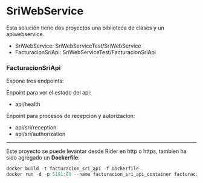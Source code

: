 # SriWebService
Esta solución tiene dos proyectos una biblioteca de clases y un apiwebservice.

+ SriWebService: SriWebServiceTest/SriWebService
+ FacturacionSriApi: SriWebServiceTest/FacturacionSriApi

### FacturacionSriApi
Expone tres endpoints:

Enpoint para ver el estado del api:

+ api/health


Enpoint para procesos de recepcion y autorizacion:

+ api/sri/reception
+ api/sri/authorization

---

Este proyecto se puede levantar desde Rider en http o https, tambien ha sido agregado un **Dockerfile**:


```javascript
docker build -t facturacion_sri_api -f Dockerfile .
docker run -d -p 5191:80 --name facturacion_sri_api_container facturacion_sri_api
